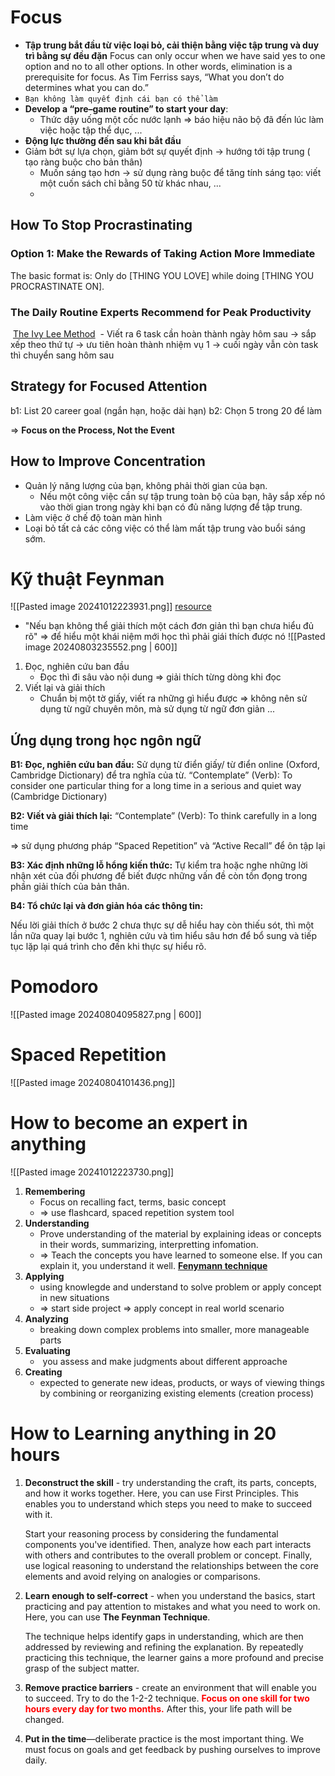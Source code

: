 # Focus
- **Tập trung bắt đầu từ việc loại bỏ, cải thiện bằng việc tập trung và duy trì bằng sự đều đặn**
Focus can only occur when we have said yes to one option and no to all other options. In other words, elimination is a prerequisite for focus. As Tim Ferriss says, “What you don’t do determines what you can do.”
- `Bạn không làm quyết định cái bạn có thể làm`
- **Develop a “pre–game routine” to start your day**:
	- Thức dậy uống một cốc nước lạnh => báo hiệu não bộ đã đến lúc làm việc hoặc tập thể dục, ...
- **Động lực thường đến sau khi bắt đầu**
- Giảm bớt sự lựa chọn, giảm bớt sự quyết định -> hướng tới tập trung ( tạo ràng buộc cho bản thân)
	- Muốn sáng tạo hơn -> sử dụng ràng buộc để tăng tính sáng tạo: viết một cuốn sách chỉ bằng 50 từ khác nhau, ...
	- 
## How To Stop Procrastinating
### Option 1: Make the Rewards of Taking Action More Immediate
 The basic format is: Only do [THING YOU LOVE] while doing [THING YOU PROCRASTINATE ON].
### The Daily Routine Experts Recommend for Peak Productivity
 [The Ivy Lee Method](https://jamesclear.com/ivy-lee)
 - Viết ra 6 task cần hoàn thành ngày hôm sau -> sắp xếp theo thứ tự -> ưu tiên hoàn thành nhiệm vụ 1 -> cuối ngày vẫn còn task thì chuyển sang hôm sau

## Strategy for Focused Attention
b1: List 20 career goal (ngắn hạn, hoặc dài hạn)
b2: Chọn 5 trong 20 để làm

=> **Focus on the Process, Not the Event**

## How to Improve Concentration
- Quản lý năng lượng của bạn, không phải thời gian của bạn.
	- Nếu một công việc cần sự tập trung toàn bộ của bạn, hãy sắp xếp nó vào thời gian trong ngày khi bạn có đủ năng lượng để tập trung.
- Làm việc ở chế độ toàn màn hình
- Loại bỏ tất cả các công việc có thể làm mất tập trung vào buổi sáng sớm.

# Kỹ thuật Feynman
![[Pasted image 20241012223931.png]]
[resource](https://zim.vn/ky-thuat-feynman-4-buoc-don-gian-giup-ghi-nho-kien-thuc)
- "Nếu bạn không thể giải thích một cách đơn giản thì bạn chưa hiểu đủ rõ"
=> để hiểu một khái niệm mới học thì phải giái thích được nó 
![[Pasted image 20240803235552.png | 600]]
1. Đọc, nghiên cứu ban đầu
	- Đọc thì đi sâu vào nội dung => giải thích từng dòng khi đọc
 2. Viết lại và giải thích
	- Chuẩn bị một tờ giấy, viết ra những gì hiểu được => không nên sử dụng từ ngữ chuyên môn, mà sử dụng từ ngữ đơn giản
	...

## Ứng dụng trong học ngôn ngữ

**B1: Đọc, nghiên cứu ban đầu:**
Sử dụng từ điển giấy/ từ điển online (Oxford, Cambridge Dictionary) để tra nghĩa của từ.
“Contemplate” (Verb): To consider one particular thing for a long time in a serious and quiet way (Cambridge Dictionary)

**B2: Viết và giải thích lại:**
“Contemplate” (Verb): To think carefully in a long time

=> sử dụng phương pháp “Spaced Repetition” và “Active Recall” để ôn tập lại
 
 **B3: Xác định những lỗ hổng kiến thức:**
Tự kiểm tra hoặc nghe những lời nhận xét của đối phương để biết được những vấn đề còn tồn đọng trong phần giải thích của bản thân.

**B4: Tổ chức lại và đơn giản hóa các thông tin:**

Nếu lời giải thích ở bước 2 chưa thực sự dễ hiểu hay còn thiếu sót, thì một lần nữa quay lại bước 1, nghiên cứu và tìm hiểu sâu hơn để bổ sung và tiếp tục lặp lại quá trình cho đến khi thực sự hiểu rõ.

# Pomodoro
![[Pasted image 20240804095827.png | 600]]  

# Spaced Repetition
![[Pasted image 20240804101436.png]]
# How to become an expert in anything
![[Pasted image 20241012223730.png]]

1. **Remembering**
	- Focus on recalling fact, terms, basic concept
	- => use flashcard, spaced repetition system tool
2. **Understanding**
	- Prove understanding of the material by explaining ideas or concepts in their words, summarizing, interpretting infomation. 
	- => Teach the concepts you have learned to someone else. If you can explain it, you understand it well. **[Fenymann technique](https://newsletter.techworld-with-milan.com/i/115140623/how-to-deeply-understand-things)**
3. **Applying**
	- using knowlegde and understand to solve problem or apply concept in new situations
	- => start side project => apply concept in real world scenario
4. **Analyzing**
	- breaking down complex problems into smaller, more manageable parts
5. **Evaluating**
	-  you assess and make judgments about different approache
6. **Creating**
	-  expected to generate new ideas, products, or ways of viewing things by combining or reorganizing existing elements (creation process)
# How to Learning anything in 20 hours
1. **Deconstruct the skill** - try understanding the craft, its parts, concepts, and how it works together. Here, you can use First Principles. This enables you to understand which steps you need to make to succeed with it.
    
    Start your reasoning process by considering the fundamental components you've identified. Then, analyze how each part interacts with others and contributes to the overall problem or concept. Finally, use logical reasoning to understand the relationships between the core elements and avoid relying on analogies or comparisons.
    
2. **Learn enough to self-correct** - when you understand the basics, start practicing and pay attention to mistakes and what you need to work on. Here, you can use **The Feynman Technique**.
    
    The technique helps identify gaps in understanding, which are then addressed by reviewing and refining the explanation. By repeatedly practicing this technique, the learner gains a more profound and precise grasp of the subject matter.
    
3. **Remove practice barriers** - create an environment that will enable you to succeed. Try to do the 1-2-2 technique. **<font color="#ff0000"><b>Focus on one skill for two hours every day for two months.</b></font>** After this, your life path will be changed.
    
4. **Put in the time**—deliberate practice is the most important thing. We must focus on goals and get feedback by pushing ourselves to improve daily.